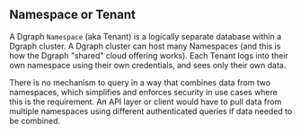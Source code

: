 ## Namespace or Tenant
A Dgraph `Namespace` (aka Tenant) is a logically separate database within a Dgraph cluster. A Dgraph cluster can host many Namespaces (and this is how the Dgraph "shared" cloud offering works). Each Tenant logs into their own namespace using their own credentials, and sees only their own data. 

There is no mechanism to query in a way that combines data from two namespaces, which simplifies and enforces security in use cases where this is the requirement. An API layer or client would have to pull data from multiple namespaces using different authenticated queries if data needed to be combined.

